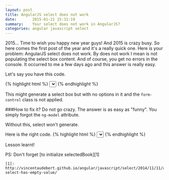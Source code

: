 ```yaml
---
layout: post
title: AngularJS select does not work
date:       2015-01-21 15:31:19
summary:    Your select does not work in AngularJS?
categories: angular javascript select
---
```


2015... Time to wish you happy new year guys!
And 2015 is crazy busy. So here comes the first post of the year and it's a really quick one.
Here is your problem: AngularJS select does not work. By does not work I mean is not populating the select box content. And of course, you get no errors in the console.
It occurred to me a few days ago and this answer is really easy.

Let's say you have this code.

{% highlight html %}
<select class="form-control" ng-options="book.id as book.title for book in books"></select>
{% endhighlight %}

This might generate a select box but with no options in it and the `form-control` class is not applied.

###How to fix it?
Do not go crazy. The answer is as easy as "funny".
You simply forgot the `ng-model` attribute.

Without this, select won't generate.

Here is the right code.
{% highlight html %}
<select class="form-control" ng-model="selectedBook" ng-options="book.id as book.title for book in books"></select>
{% endhighlight %}

Lesson learnt!

PS: Don't forget [to initialize selectedBook][1]

	[1]: http://vincentaudebert.github.io/angular/javascript/select/2014/11/11/angularjs-select-has-empty-value/